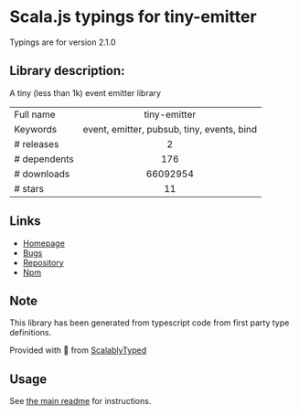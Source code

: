 
# Scala.js typings for tiny-emitter

Typings are for version 2.1.0

## Library description:
A tiny (less than 1k) event emitter library

|                    |                 |
| ------------------ | :-------------: |
| Full name          | tiny-emitter |
| Keywords           | event, emitter, pubsub, tiny, events, bind |
| # releases         | 2 |
| # dependents       | 176 |
| # downloads        | 66092954 |
| # stars            | 11 |

## Links
- [Homepage](https://github.com/scottcorgan/tiny-emitter#readme)
- [Bugs](https://github.com/scottcorgan/tiny-emitter/issues)
- [Repository](https://github.com/scottcorgan/tiny-emitter)
- [Npm](https://www.npmjs.com/package/tiny-emitter)
    


## Note
This library has been generated from typescript code from first party type definitions.

Provided with :purple_heart: from [ScalablyTyped](https://github.com/oyvindberg/ScalablyTyped)

## Usage
See [the main readme](../../readme.md) for instructions.


